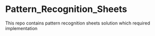 # Pattern_Recognition_Sheets

This repo contains pattern recognition sheets solution which required implementation
